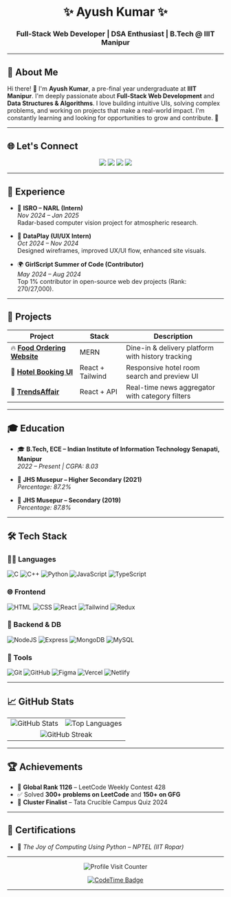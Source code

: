 <!-- HEADER / BANNER (Optional Custom Image) -->
<!-- ![Banner](https://your-banner-link.com/banner.png) -->

<h1 align="center">✨ Ayush Kumar ✨</h1>
<h3 align="center">Full-Stack Web Developer | DSA Enthusiast | B.Tech @ IIIT Manipur</h3>

---

## 💫 About Me

Hi there! 👋 I'm **Ayush Kumar**, a pre-final year undergraduate at **IIIT Manipur**. I'm deeply passionate about **Full-Stack Web Development** and **Data Structures & Algorithms**. I love building intuitive UIs, solving complex problems, and working on projects that make a real-world impact. I'm constantly learning and looking for opportunities to grow and contribute. 🚀

---

## 🌐 Let's Connect

<p align="center">
  <a href="https://www.linkedin.com/in/ayush-kumar-iiitm"><img src="https://img.shields.io/badge/LinkedIn-blue?style=for-the-badge&logo=linkedin&logoColor=white"/></a>
  <a href="https://github.com/ayushrskiaa"><img src="https://img.shields.io/badge/GitHub-181717?style=for-the-badge&logo=github&logoColor=white"/></a>
  <a href="https://leetcode.com/u/ayushrskiaa/"><img src="https://img.shields.io/badge/LeetCode-FFA116?style=for-the-badge&logo=leetcode&logoColor=black"/></a>
  <a href="https://www.geeksforgeeks.org/user/iiitiaxjcx/"><img src="https://img.shields.io/badge/GeeksforGeeks-0F9D58?style=for-the-badge&logo=geeksforgeeks&logoColor=white"/></a>
</p>

---

## 💼 Experience

- 🚀 **ISRO – NARL (Intern)**  
  *Nov 2024 – Jan 2025*  
  Radar-based computer vision project for atmospheric research.

- 🧩 **DataPlay (UI/UX Intern)**  
  *Oct 2024 – Nov 2024*  
  Designed wireframes, improved UX/UI flow, enhanced site visuals.

- 🌍 **GirlScript Summer of Code (Contributor)**  
  *May 2024 – Aug 2024*  
  Top 1% contributor in open-source web dev projects (Rank: 270/27,000).

---

## 🚀 Projects

| Project | Stack | Description |
|--------|-------|-------------|
| 🔥 [**Food Ordering Website**](https://restaurant-reservation-tau.vercel.app/) | MERN | Dine-in & delivery platform with history tracking |
| 🏨 [**Hotel Booking UI**](https://nature-s-heaven.vercel.app/) | React + Tailwind | Responsive hotel room search and preview UI |
| 📰 [**TrendsAffair**](https://github.com/ayushrskiaa/TrendsAffair) | React + API | Real-time news aggregator with category filters |

---

## 🎓 Education

- 🎓 **B.Tech, ECE – Indian Institute of Information Technology Senapati, Manipur**  
  *2022 – Present | CGPA: 8.03*

- 🏫 **JHS Musepur – Higher Secondary (2021)**  
  *Percentage: 87.2%*

- 🏫 **JHS Musepur – Secondary (2019)**  
  *Percentage: 87.8%*

---

## 🛠️ Tech Stack

### 👨‍💻 Languages
![C](https://img.shields.io/badge/C-00599C?style=flat&logo=c&logoColor=white)
![C++](https://img.shields.io/badge/C++-00599C?style=flat&logo=c%2B%2B&logoColor=white)
![Python](https://img.shields.io/badge/Python-3670A0?style=flat&logo=python&logoColor=ffdd54)
![JavaScript](https://img.shields.io/badge/JavaScript-F7DF1E?style=flat&logo=javascript&logoColor=black)
![TypeScript](https://img.shields.io/badge/TypeScript-3178C6?style=flat&logo=typescript&logoColor=white)

### 🌐 Frontend
![HTML](https://img.shields.io/badge/HTML5-E34F26?style=flat&logo=html5&logoColor=white)
![CSS](https://img.shields.io/badge/CSS3-1572B6?style=flat&logo=css3&logoColor=white)
![React](https://img.shields.io/badge/React-20232a?style=flat&logo=react&logoColor=61DAFB)
![Tailwind](https://img.shields.io/badge/TailwindCSS-38B2AC?style=flat&logo=tailwind-css&logoColor=white)
![Redux](https://img.shields.io/badge/Redux-593D88?style=flat&logo=redux&logoColor=white)

### 🔧 Backend & DB
![NodeJS](https://img.shields.io/badge/Node.js-339933?style=flat&logo=node.js&logoColor=white)
![Express](https://img.shields.io/badge/Express.js-000000?style=flat&logo=express&logoColor=white)
![MongoDB](https://img.shields.io/badge/MongoDB-4ea94b?style=flat&logo=mongodb&logoColor=white)
![MySQL](https://img.shields.io/badge/MySQL-00758F?style=flat&logo=mysql&logoColor=white)

### 🧰 Tools
![Git](https://img.shields.io/badge/Git-F05032?style=flat&logo=git&logoColor=white)
![GitHub](https://img.shields.io/badge/GitHub-181717?style=flat&logo=github&logoColor=white)
![Figma](https://img.shields.io/badge/Figma-F24E1E?style=flat&logo=figma&logoColor=white)
![Vercel](https://img.shields.io/badge/Vercel-000000?style=flat&logo=vercel&logoColor=white)
![Netlify](https://img.shields.io/badge/Netlify-00C7B7?style=flat&logo=netlify&logoColor=white)

---

## 📈 GitHub Stats

<table>
  <tr>
    <td>
      <img src="https://github-readme-stats.vercel.app/api?username=ayushrskiaa&theme=tokyonight&hide_border=false&include_all_commits=true&count_private=true" alt="GitHub Stats" />
    </td>
    <td>
      <img src="https://github-readme-stats.vercel.app/api/top-langs/?username=ayushrskiaa&theme=tokyonight&hide_border=false&layout=compact" alt="Top Languages" />
    </td>
  </tr>
  <tr>
    <td colspan="2" align="center">
      <img src="https://nirzak-streak-stats.vercel.app/?user=ayushrskiaa&theme=tokyonight&hide_border=false" alt="GitHub Streak" />
    </td>
  </tr>
</table>

---

## 🏆 Achievements

- 🧠 **Global Rank 1126** – LeetCode Weekly Contest 428  
- ✅ Solved **300+ problems on LeetCode** and **150+ on GFG**  
- 🥇 **Cluster Finalist** – Tata Crucible Campus Quiz 2024  

---

## 📜 Certifications

- 📘 *The Joy of Computing Using Python – NPTEL (IIT Ropar)*

---

<p align="center">
  <img src="https://visitcount.itsvg.in/api?id=ayushrskiaa&icon=9&color=12" alt="Profile Visit Counter"/>
</p>

<p align="center">
  <a href="https://codetime.dev">
    <img src="https://img.shields.io/endpoint?style=social&color=222&url=https%3A%2F%2Fapi.codetime.dev%2Fshield%3Fid%3D32071%26project%3D%26in=0" alt="CodeTime Badge"/>
  </a>
</p>

---

<!---
ayushrskiaa/ayushrskiaa is a ✨ special ✨ repository because its `README.md` appears on your GitHub profile.
--->
